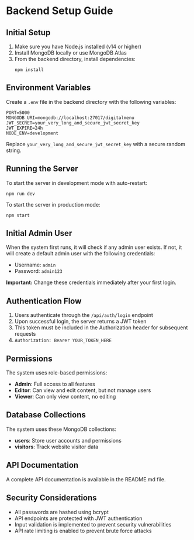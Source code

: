 # Backend Setup Guide

## Initial Setup

1. Make sure you have Node.js installed (v14 or higher)
2. Install MongoDB locally or use MongoDB Atlas
3. From the backend directory, install dependencies:
   ```
   npm install
   ```

## Environment Variables

Create a `.env` file in the backend directory with the following variables:

```
PORT=5000
MONGODB_URI=mongodb://localhost:27017/digitalmenu
JWT_SECRET=your_very_long_and_secure_jwt_secret_key
JWT_EXPIRE=24h
NODE_ENV=development
```

Replace `your_very_long_and_secure_jwt_secret_key` with a secure random string.

## Running the Server

To start the server in development mode with auto-restart:

```
npm run dev
```

To start the server in production mode:

```
npm start
```

## Initial Admin User

When the system first runs, it will check if any admin user exists. If not, it will create a default admin user with the following credentials:

- Username: `admin`
- Password: `admin123`

**Important:** Change these credentials immediately after your first login.

## Authentication Flow

1. Users authenticate through the `/api/auth/login` endpoint
2. Upon successful login, the server returns a JWT token
3. This token must be included in the Authorization header for subsequent requests
4. `Authorization: Bearer YOUR_TOKEN_HERE`

## Permissions

The system uses role-based permissions:

- **Admin**: Full access to all features
- **Editor**: Can view and edit content, but not manage users
- **Viewer**: Can only view content, no editing

## Database Collections

The system uses these MongoDB collections:

- **users**: Store user accounts and permissions
- **visitors**: Track website visitor data

## API Documentation

A complete API documentation is available in the README.md file.

## Security Considerations

- All passwords are hashed using bcrypt
- API endpoints are protected with JWT authentication
- Input validation is implemented to prevent security vulnerabilities
- API rate limiting is enabled to prevent brute force attacks 
